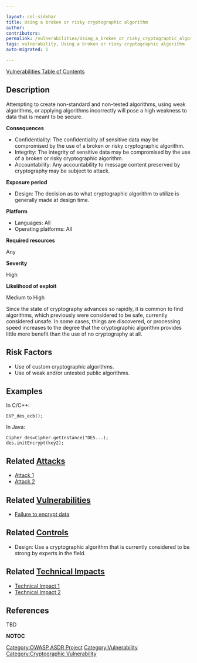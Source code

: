 ```yaml
---

layout: col-sidebar
title: Using a broken or risky cryptographic algorithm
author: 
contributors: 
permalink: /vulnerabilities/Using_a_broken_or_risky_cryptographic_algorithm
tags: vulnerability, Using a broken or risky cryptographic algorithm
auto-migrated: 1

---
```


[Vulnerabilities Table of Contents](ASDR_TOC_Vulnerabilities "wikilink")

## Description

Attempting to create non-standard and non-tested algorithms, using weak
algorithms, or applying algorithms incorrectly will pose a high weakness
to data that is meant to be secure.

**Consequences**

  - Confidentiality: The confidentiality of sensitive data may be
    compromised by the use of a broken or risky cryptographic algorithm.
  - Integrity: The integrity of sensitive data may be compromised by the
    use of a broken or risky cryptographic algorithm.
  - Accountability: Any accountability to message content preserved by
    cryptography may be subject to attack.

**Exposure period**

  - Design: The decision as to what cryptographic algorithm to utilize
    is generally made at design time.

**Platform**

  - Languages: All
  - Operating platforms: All

**Required resources**

Any

**Severity**

High

**Likelihood of exploit**

Medium to High

Since the state of cryptography advances so rapidly, it is common to
find algorithms, which previously were considered to be safe, currently
considered unsafe. In some cases, things are discovered, or processing
speed increases to the degree that the cryptographic algorithm provides
little more benefit than the use of no cryptography at all.

## Risk Factors

  - Use of custom cryptographic algorithms.
  - Use of weak and/or untested public algorithms.

## Examples

In C/C++:

    EVP_des_ecb();

In Java:

    Cipher des=Cipher.getInstance("DES...);
    des.initEncrypt(key2);

## Related [Attacks](https://owasp.org/www-community/attacks/)

  - [Attack 1](Attack_1 "wikilink")
  - [Attack 2](Attack_2 "wikilink")

## Related [Vulnerabilities](https://owasp.org/www-community/vulnerabilities/)

  - [Failure to encrypt data](Failure_to_encrypt_data "wikilink")

## Related [Controls](https://owasp.org/www-community/controls/)

  - Design: Use a cryptographic algorithm that is currently considered
    to be strong by experts in the field.

## Related [Technical Impacts](Technical_Impacts "wikilink")

  - [Technical Impact 1](Technical_Impact_1 "wikilink")
  - [Technical Impact 2](Technical_Impact_2 "wikilink")

## References

TBD

__NOTOC__

[Category:OWASP ASDR Project](Category:OWASP_ASDR_Project "wikilink")
[Category:Vulnerability](Category:Vulnerability "wikilink")
[Category:Cryptographic
Vulnerability](Category:Cryptographic_Vulnerability "wikilink")